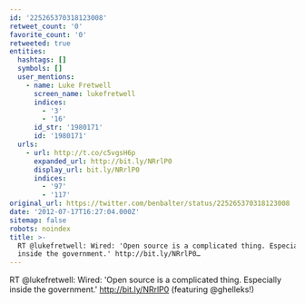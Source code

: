 ```yaml
---
id: '225265370318123008'
retweet_count: '0'
favorite_count: '0'
retweeted: true
entities:
  hashtags: []
  symbols: []
  user_mentions:
    - name: Luke Fretwell
      screen_name: lukefretwell
      indices:
        - '3'
        - '16'
      id_str: '1980171'
      id: '1980171'
  urls:
    - url: http://t.co/c5vgsH6p
      expanded_url: http://bit.ly/NRrlP0
      display_url: bit.ly/NRrlP0
      indices:
        - '97'
        - '117'
original_url: https://twitter.com/benbalter/status/225265370318123008
date: '2012-07-17T16:27:04.000Z'
sitemap: false
robots: noindex
title: >-
  RT @lukefretwell: Wired: 'Open source is a complicated thing. Especially
  inside the government.' http://bit.ly/NRrlP0…
---
```


RT @lukefretwell: Wired: 'Open source is a complicated thing. Especially inside the government.' http://bit.ly/NRrlP0 (featuring @ghelleks!)